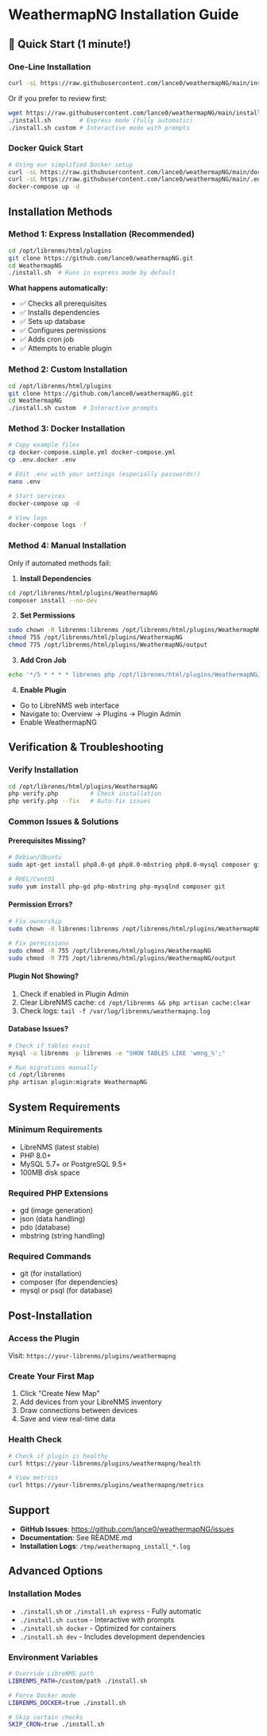 # WeathermapNG Installation Guide

## 🚀 Quick Start (1 minute!)

### One-Line Installation
```bash
curl -sL https://raw.githubusercontent.com/lance0/weathermapNG/main/install.sh | bash
```

Or if you prefer to review first:
```bash
wget https://raw.githubusercontent.com/lance0/weathermapNG/main/install.sh
./install.sh        # Express mode (fully automatic)
./install.sh custom # Interactive mode with prompts
```

### Docker Quick Start
```bash
# Using our simplified Docker setup
curl -sL https://raw.githubusercontent.com/lance0/weathermapNG/main/docker-compose.simple.yml -o docker-compose.yml
curl -sL https://raw.githubusercontent.com/lance0/weathermapNG/main/.env.docker -o .env
docker-compose up -d
```

## Installation Methods

### Method 1: Express Installation (Recommended)
```bash
cd /opt/librenms/html/plugins
git clone https://github.com/lance0/weathermapNG.git
cd WeathermapNG
./install.sh  # Runs in express mode by default
```

**What happens automatically:**
- ✅ Checks all prerequisites
- ✅ Installs dependencies
- ✅ Sets up database
- ✅ Configures permissions
- ✅ Adds cron job
- ✅ Attempts to enable plugin

### Method 2: Custom Installation
```bash
cd /opt/librenms/html/plugins
git clone https://github.com/lance0/weathermapNG.git
cd WeathermapNG
./install.sh custom  # Interactive prompts
```

### Method 3: Docker Installation
```bash
# Copy example files
cp docker-compose.simple.yml docker-compose.yml
cp .env.docker .env

# Edit .env with your settings (especially passwords!)
nano .env

# Start services
docker-compose up -d

# View logs
docker-compose logs -f
```

### Method 4: Manual Installation
Only if automated methods fail:

1. **Install Dependencies**
```bash
cd /opt/librenms/html/plugins/WeathermapNG
composer install --no-dev
```

2. **Set Permissions**
```bash
sudo chown -R librenms:librenms /opt/librenms/html/plugins/WeathermapNG
chmod 755 /opt/librenms/html/plugins/WeathermapNG
chmod 775 /opt/librenms/html/plugins/WeathermapNG/output
```

3. **Add Cron Job**
```bash
echo '*/5 * * * * librenms php /opt/librenms/html/plugins/WeathermapNG/bin/map-poller.php' | sudo tee -a /etc/cron.d/librenms
```

4. **Enable Plugin**
- Go to LibreNMS web interface
- Navigate to: Overview → Plugins → Plugin Admin
- Enable WeathermapNG

## Verification & Troubleshooting

### Verify Installation
```bash
cd /opt/librenms/html/plugins/WeathermapNG
php verify.php         # Check installation
php verify.php --fix   # Auto-fix issues
```

### Common Issues & Solutions

#### Prerequisites Missing?
```bash
# Debian/Ubuntu
sudo apt-get install php8.0-gd php8.0-mbstring php8.0-mysql composer git

# RHEL/CentOS
sudo yum install php-gd php-mbstring php-mysqlnd composer git
```

#### Permission Errors?
```bash
# Fix ownership
sudo chown -R librenms:librenms /opt/librenms/html/plugins/WeathermapNG

# Fix permissions
sudo chmod -R 755 /opt/librenms/html/plugins/WeathermapNG
sudo chmod -R 775 /opt/librenms/html/plugins/WeathermapNG/output
```

#### Plugin Not Showing?
1. Check if enabled in Plugin Admin
2. Clear LibreNMS cache: `cd /opt/librenms && php artisan cache:clear`
3. Check logs: `tail -f /var/log/librenms/weathermapng.log`

#### Database Issues?
```bash
# Check if tables exist
mysql -u librenms -p librenms -e "SHOW TABLES LIKE 'wmng_%';"

# Run migrations manually
cd /opt/librenms
php artisan plugin:migrate WeathermapNG
```

## System Requirements

### Minimum Requirements
- LibreNMS (latest stable)
- PHP 8.0+
- MySQL 5.7+ or PostgreSQL 9.5+
- 100MB disk space

### Required PHP Extensions
- gd (image generation)
- json (data handling)
- pdo (database)
- mbstring (string handling)

### Required Commands
- git (for installation)
- composer (for dependencies)
- mysql or psql (for database)

## Post-Installation

### Access the Plugin
Visit: `https://your-librenms/plugins/weathermapng`

### Create Your First Map
1. Click "Create New Map"
2. Add devices from your LibreNMS inventory
3. Draw connections between devices
4. Save and view real-time data

### Health Check
```bash
# Check if plugin is healthy
curl https://your-librenms/plugins/weathermapng/health

# View metrics
curl https://your-librenms/plugins/weathermapng/metrics
```

## Support

- **GitHub Issues**: https://github.com/lance0/weathermapNG/issues
- **Documentation**: See README.md
- **Installation Logs**: `/tmp/weathermapng_install_*.log`

## Advanced Options

### Installation Modes
- `./install.sh` or `./install.sh express` - Fully automatic
- `./install.sh custom` - Interactive with prompts
- `./install.sh docker` - Optimized for containers
- `./install.sh dev` - Includes development dependencies

### Environment Variables
```bash
# Override LibreNMS path
LIBRENMS_PATH=/custom/path ./install.sh

# Force Docker mode
LIBRENMS_DOCKER=true ./install.sh

# Skip certain checks
SKIP_CRON=true ./install.sh
```